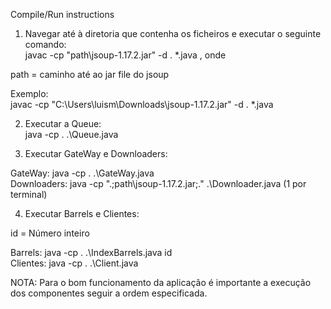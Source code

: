 Compile/Run instructions <br>

1) Navegar até à diretoria que contenha os ficheiros e executar o seguinte comando: <br>
javac -cp "path\jsoup-1.17.2.jar" -d . *.java , onde <br>

path = caminho até ao jar file do jsoup<br>

Exemplo:<br>
javac -cp "C:\Users\luism\Downloads\jsoup-1.17.2.jar" -d . *.java <br>

2) Executar a Queue: <br>
java -cp . .\Queue.java <br>

3) Executar GateWay e Downloaders: <br>

GateWay: java -cp . .\GateWay.java <br>
Downloaders: java -cp ".;path\jsoup-1.17.2.jar;." .\Downloader.java  (1 por terminal) <br>

4) Executar Barrels e Clientes: <br>

id = Número inteiro 

Barrels: java -cp . .\IndexBarrels.java id <br>
Clientes: java -cp . .\Client.java <br>

NOTA: Para o bom funcionamento da aplicação é importante a execução dos componentes seguir a ordem especificada.
